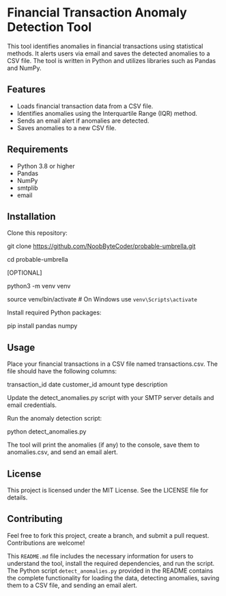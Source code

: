 # Financial Transaction Anomaly Detection Tool

This tool identifies anomalies in financial transactions using statistical methods. It alerts users via email and saves the detected anomalies to a CSV file. The tool is written in Python and utilizes libraries such as Pandas and NumPy.

## Features

- Loads financial transaction data from a CSV file.
- Identifies anomalies using the Interquartile Range (IQR) method.
- Sends an email alert if anomalies are detected.
- Saves anomalies to a new CSV file.

## Requirements

- Python 3.8 or higher
- Pandas
- NumPy
- smtplib
- email

## Installation

Clone this repository:

git clone https://github.com/NoobByteCoder/probable-umbrella.git

cd probable-umbrella

[OPTIONAL]

python3 -m venv venv

source venv/bin/activate  # On Windows use `venv\Scripts\activate`

Install required Python packages:

pip install pandas numpy

## Usage

Place your financial transactions in a CSV file named transactions.csv. The file should have the following columns:

transaction_id
date
customer_id
amount
type
description

Update the detect_anomalies.py script with your SMTP server details and email credentials.

Run the anomaly detection script:

python detect_anomalies.py

The tool will print the anomalies (if any) to the console, save them to anomalies.csv, and send an email alert.

## License

This project is licensed under the MIT License. See the LICENSE file for details.

## Contributing

Feel free to fork this project, create a branch, and submit a pull request. Contributions are welcome!


This `README.md` file includes the necessary information for users to understand the tool, install the required dependencies, and run the script. The Python script `detect_anomalies.py` provided in the README contains the complete functionality for loading the data, detecting anomalies, saving them to a CSV file, and sending an email alert.
